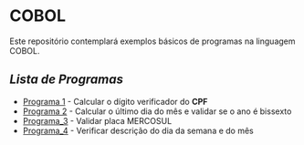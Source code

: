 # COBOL

Este repositório contemplará exemplos básicos de programas na linguagem COBOL.

## _Lista de Programas_

- [Programa 1] - Calcular o dígito verificador do **CPF**
- [Programa 2] - Calcular o último dia do mês e validar se o ano é bissexto
- [Programa_3] - Validar placa MERCOSUL
- [Programa_4] - Verificar descrição do dia da semana e do mês

[//]: #
    [Programa 1]: <https://github.com/vitorbarbieri/COBOL/blob/main/Programa_1.cbl>
    [Programa 2]: <https://github.com/vitorbarbieri/COBOL/blob/main/Programa_2.cbl>
    [Programa_3]: <https://github.com/vitorbarbieri/COBOL/blob/main/Programa_3.cbl>
    [Programa_4]: <https://github.com/vitorbarbieri/COBOL/blob/main/Programa_4.cbl>
